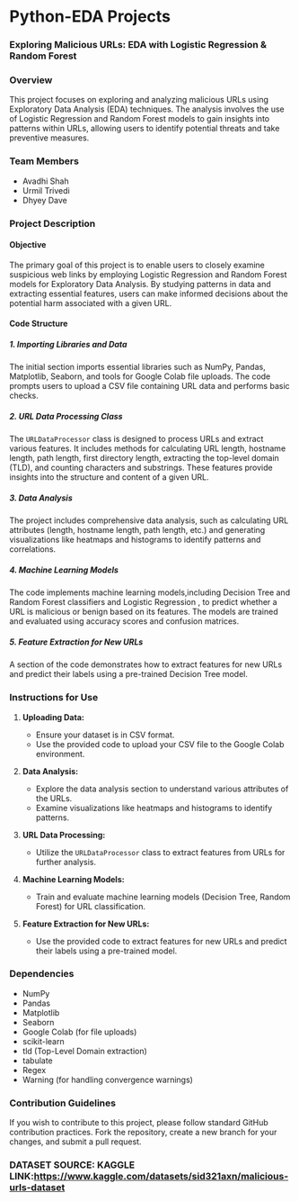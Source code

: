 # Python-EDA Projects
### Exploring Malicious URLs: EDA with Logistic Regression & Random Forest

### Overview
This project focuses on exploring and analyzing malicious URLs using Exploratory Data Analysis (EDA) techniques. The analysis involves the use of Logistic Regression and Random Forest models to gain insights into patterns within URLs, allowing users to identify potential threats and take preventive measures.

### Team Members
- Avadhi Shah
- Urmil Trivedi
- Dhyey Dave

### Project Description

#### Objective
The primary goal of this project is to enable users to closely examine suspicious web links by employing Logistic Regression and Random Forest models for Exploratory Data Analysis. By studying patterns in data and extracting essential features, users can make informed decisions about the potential harm associated with a given URL.

#### Code Structure

##### 1. Importing Libraries and Data
The initial section imports essential libraries such as NumPy, Pandas, Matplotlib, Seaborn, and tools for Google Colab file uploads. The code prompts users to upload a CSV file containing URL data and performs basic checks.

##### 2. URL Data Processing Class
The `URLDataProcessor` class is designed to process URLs and extract various features. It includes methods for calculating URL length, hostname length, path length, first directory length, extracting the top-level domain (TLD), and counting characters and substrings. These features provide insights into the structure and content of a given URL.

##### 3. Data Analysis
The project includes comprehensive data analysis, such as calculating URL attributes (length, hostname length, path length, etc.) and generating visualizations like heatmaps and histograms to identify patterns and correlations.

##### 4. Machine Learning Models
The code implements machine learning models,including Decision Tree and Random Forest classifiers and Logistic Regression , to predict whether a URL is malicious or benign based on its features. The models are trained and evaluated using accuracy scores and confusion matrices.

##### 5. Feature Extraction for New URLs
A section of the code demonstrates how to extract features for new URLs and predict their labels using a pre-trained Decision Tree model.

### Instructions for Use

1. **Uploading Data:**
   - Ensure your dataset is in CSV format.
   - Use the provided code to upload your CSV file to the Google Colab environment.

2. **Data Analysis:**
   - Explore the data analysis section to understand various attributes of the URLs.
   - Examine visualizations like heatmaps and histograms to identify patterns.

3. **URL Data Processing:**
   - Utilize the `URLDataProcessor` class to extract features from URLs for further analysis.

4. **Machine Learning Models:**
   - Train and evaluate machine learning models (Decision Tree, Random Forest) for URL classification.

5. **Feature Extraction for New URLs:**
   - Use the provided code to extract features for new URLs and predict their labels using a pre-trained model.

### Dependencies
- NumPy
- Pandas
- Matplotlib
- Seaborn
- Google Colab (for file uploads)
- scikit-learn
- tld (Top-Level Domain extraction)
- tabulate
- Regex
- Warning (for handling convergence warnings)

### Contribution Guidelines
If you wish to contribute to this project, please follow standard GitHub contribution practices. Fork the repository, create a new branch for your changes, and submit a pull request.

### DATASET SOURCE: KAGGLE LINK:https://www.kaggle.com/datasets/sid321axn/malicious-urls-dataset
